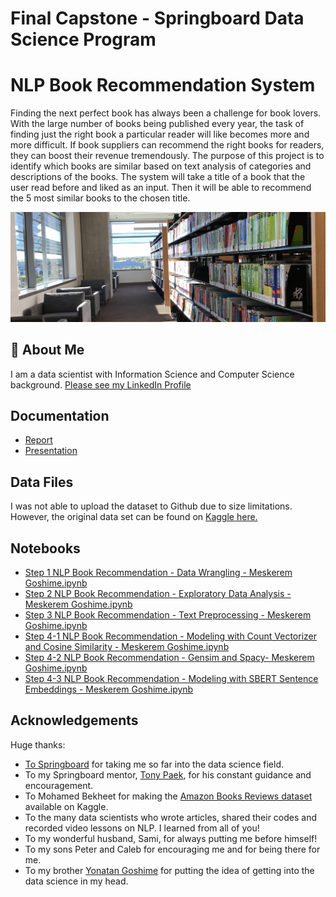 # Final Capstone - Springboard Data Science Program

# NLP Book Recommendation System

Finding the next perfect book has always been a challenge for book lovers. With the large number of books being published every year, the task of finding just the right book a particular reader will like becomes more and more difficult. If book suppliers can recommend the right books for readers, they can boost their revenue tremendously. The purpose of this project is to identify which books are similar based on text analysis of categories and descriptions of the books. The system will take a title of a book that the user read before and liked as an input. Then it will be able to recommend the 5 most similar books to the chosen title.


![Logo](https://github.com/meskeremg/FinalCapstone/blob/main/books1.jpg)


## 🚀 About Me
I am a data scientist with Information Science and Computer Science background.
[Please see my LinkedIn Profile](https://www.linkedin.com/in/meskerem-goshime/)

## Documentation

- [Report](https://github.com/meskeremg/FinalCapstone/blob/main/NLP%20Book%20Recommendation%20-%20Report%20-%20Meskerem%20Goshime%20-%20Final%20Capstone.pdf)
- [Presentation](https://github.com/meskeremg/FinalCapstone/blob/main/NLP%20Book%20Recommendation%20-%20Presentation%20-%20Meskerem%20Goshime%20-%20Final%20Capstone.pdf)

## Data Files

I was not able to upload the dataset to Github due to size limitations.
However, the original data set can be found on [Kaggle here.](https://www.kaggle.com/datasets/mohamedbakhet/amazon-books-reviews?select=books_data.csv)

## Notebooks

- [Step 1 NLP Book Recommendation - Data Wrangling - Meskerem Goshime.ipynb](https://github.com/meskeremg/FinalCapstone/blob/main/Step%201%20NLP%20Book%20Recommendation%20-%20Data%20Wrangling%20-%20Meskerem%20Goshime.ipynb)
- [Step 2 NLP Book Recommendation - Exploratory Data Analysis - Meskerem Goshime.ipynb](https://github.com/meskeremg/FinalCapstone/blob/main/Step%202%20NLP%20Book%20Recommendation%20-%20Exploratory%20Data%20Analysis%20-%20Meskerem%20Goshime.ipynb)
- [Step 3 NLP Book Recommendation - Text Preprocessing - Meskerem Goshime.ipynb](https://github.com/meskeremg/FinalCapstone/blob/main/Step%203%20NLP%20Book%20Recommendation%20-%20Text%20Preprocessing%20-%20Meskerem%20Goshime.ipynb)
- [Step 4-1 NLP Book Recommendation - Modeling with Count Vectorizer and Cosine Similarity - Meskerem Goshime.ipynb](https://github.com/meskeremg/FinalCapstone/blob/main/Step_4_1_NLP_Book_Recommendation_Modeling_with_Count_Vectorizer_and_Cosine_Similarity_Meskerem_Goshime.ipynb)
- [Step 4-2 NLP Book Recommendation - Gensim and Spacy- Meskerem Goshime.ipynb](https://github.com/meskeremg/FinalCapstone/blob/main/Step_4_2_NLP_Book_Recommendation_Gensim_and_Spacy_Meskerem_Goshime.ipynb)
- [Step 4-3 NLP Book Recommendation - Modeling with SBERT Sentence Embeddings - Meskerem Goshime.ipynb](https://github.com/meskeremg/FinalCapstone/blob/main/Step_4_3_NLP_Book_Recommendation_Modeling_with_SBERT_Sentence_Embeddings_Meskerem_Goshime.ipynb)
## Acknowledgements

 Huge thanks:
 - [To Springboard](https://www.springboard.com/) for taking me so far into the data science field.
 - To my Springboard mentor, [Tony Paek](https://www.linkedin.com/in/tonypaek/), for his constant guidance and encouragement.
 - To Mohamed Bekheet for making the [Amazon Books Reviews dataset](https://www.kaggle.com/datasets/mohamedbakhet/amazon-books-reviews?select=books_data.csv) available on Kaggle.
 - To the many data scientists who wrote articles, shared their codes and recorded video lessons on NLP. I learned from all of you!
 - To my wonderful husband, Sami, for always putting me before himself!
 - To my sons Peter and Caleb for encouraging me and for being there for me.
 - To my brother [Yonatan Goshime](https://www.linkedin.com/in/yonatangetachew/) for putting the idea of getting into the data science in my head.
